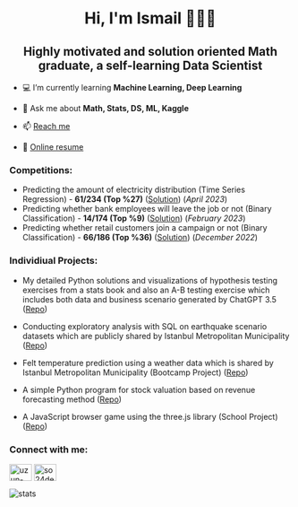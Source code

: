 <h1 align="center">Hi, I'm Ismail 🙋🏻‍♂️</h1>
<h2 align="center">Highly motivated and solution oriented Math graduate, a self-learning Data Scientist</h2>


- 💻 I’m currently learning **Machine Learning, Deep Learning**

- 💬 Ask me about **Math, Stats, DS, ML, Kaggle**

- 📫 [Reach me](mailto:so24def@gmail.com)

- 📄 [Online resume](https://rxresu.me/so24def/public)

### Competitions: 

- Predicting the amount of electricity distribution (Time Series Regression) - **61/234 (Top %27)** ([Solution](https://github.com/so24def/top27percent_61th_Kaggle_datathon_energy_distribution_prediction)) (_April 2023_)
- Predicting whether bank employees will leave the job or not (Binary Classification) - **14/174 (Top %9)** ([Solution](https://github.com/so24def/top9percent_14th_Kaggle_datathon_employee_churn_prediction)) (_February 2023_)
- Predicting whether retail customers join a campaign or not (Binary Classification) - **66/186 (Top %36)** ([Solution](https://github.com/so24def/top36percent_66th_Kaggle_datathon_retail_campaign_prediction)) (_December 2022_)

### Individiual Projects:
- My detailed Python solutions and visualizations of hypothesis testing exercises from a stats book  and also an A-B testing exercise which includes both data and business scenario generated by ChatGPT 3.5 ([Repo](https://github.com/so24def/hypothesis_ab_testing_exercises))

- Conducting exploratory analysis with SQL on earthquake scenario datasets which are publicly shared by Istanbul Metropolitan Municipality ([Repo](https://github.com/so24def/SQL_earthquake_scenario_exploratory_analysis))

- Felt temperature prediction using a weather data which is shared by Istanbul Metropolitan Municipality (Bootcamp Project) ([Repo](https://github.com/so24def/Techcareer.net_DSBootcamp_Felt_Temp_Prediction_Regression))

- A simple Python program for stock valuation based on revenue forecasting method ([Repo](https://github.com/so24def/py_borsa_temel_analiz_programi))

- A JavaScript browser game using the three.js library (School Project) ([Repo](https://github.com/so24def/js_simple_obstacle_game))


### Connect with me:

<a href="https://linkedin.com/in/uzun-ismail" target="blank"><img align="center" src="https://raw.githubusercontent.com/rahuldkjain/github-profile-readme-generator/master/src/images/icons/Social/linked-in-alt.svg" alt="uzun-ismail" height="30" width="40" /></a>
<a href="https://kaggle.com/so24def" target="blank"><img align="center" src="https://raw.githubusercontent.com/rahuldkjain/github-profile-readme-generator/master/src/images/icons/Social/kaggle.svg" alt="so24def" height="30" width="40" /></a>
</p>

![stats](https://github-readme-stats.vercel.app/api?username=so24def&show_icons=true&theme=gotham)
